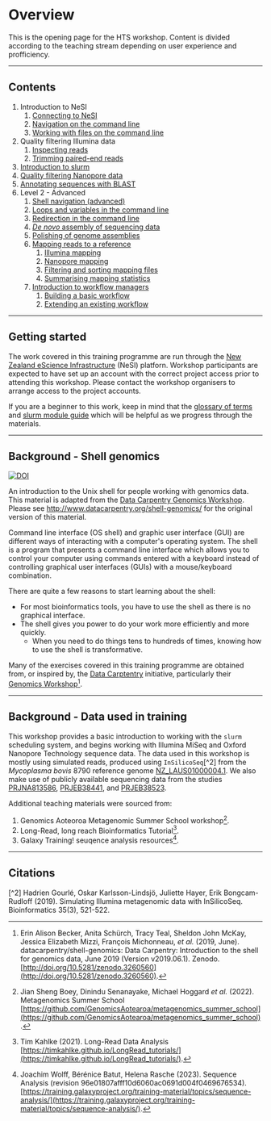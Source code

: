# Overview

This is the opening page for the HTS workshop. Content is divided according to the teaching stream depending on user experience and profficiency.

---

## Contents

   1. Introduction to NeSI
      1. [Connecting to NeSI](docs/level1/11_nesi_connection.md)
      1. [Navigation on the command line](docs/level1/12_shell_navigation.md)
      1. [Working with files on the command line](docs/level1/13_shell_manipulation.md)
   1. Quality filtering Illumina data
      1. [Inspecting reads](docs/level1/21_illumina_inspection.md)
      1. [Trimming paired-end reads](docs/level1/22_illumina_filtering.md)
   1. [Introduction to slurm](docs/level1/31_slurm_introduction.md)
   1. [Quality filtering Nanopore data](docs/level1/32_quality_filter_nanopore.md)
   1. [Annotating sequences with BLAST](docs/level1/4X_blastn_annotation.md)
1. Level 2 - Advanced
   1. [Shell navigation (advanced)](docs/level2/11_shell_manipulation.md)
   1. [Loops and variables in the command line](docs/level2/12_shell_variables.md)
   1. [Redirection in the command line](docs/level2/13_shell_redirection.mdd)
   1. [*De novo* assembly of sequencing data](docs/level2/21_assembly_de_novo.md)
   1. [Polishing of genome assemblies](docs/level2/22_assembly_polishing.md)
   1. [Mapping reads to a reference](docs/level2/31_coverage_mapping.md)
      1. [Illumina mapping](docs/level2/32_illumina_mapping.md)
      1. [Nanopore mapping](docs/level2/33_nanopore_mapping.md)
      1. [Filtering and sorting mapping files](docs/level2/34_mapping_filters.md)
      1. [Summarising mapping statistics](docs/level2/35_mapping_statistics.md)
   1. [Introduction to workflow managers](docs/level2/41_workflows_introduction.md)
      1. [Building a basic workflow](docs/level2/42_workflow_starting.md)
      1. [Extending an existing workflow](docs/level2/43_workflow_extending.md)

---

## Getting started

The work covered in this training programme are run through the [New Zealand eScience Infrastructure](https://www.nesi.org.nz/) (NeSI) platforn. Workshop participants are expected to have set up an account with the correct project access prior to attending this workshop. Please contact the workshop organisers to arrange access to the project accounts.

If you are a beginner to this work, keep in mind that the [glossary of terms](./docs/common_terms.md) and [slurm module guide](./docs/slurm_module_guide.md) which will be helpful as we progress through the materials.

---

## Background - Shell genomics

[![DOI](https://zenodo.org/badge/DOI/10.5281/zenodo.3260560.svg)](https://doi.org/10.5281/zenodo.3260560)

An introduction to the Unix shell for people working with genomics data. This material is adapted from the [Data Carpentry Genomics Workshop](http://www.datacarpentry.org/genomics-workshop/). Please see http://www.datacarpentry.org/shell-genomics/ for the original version of this material.

Command line interface (OS shell) and graphic user interface (GUI) are different ways of interacting with a computer's operating system. The shell is a program that presents a command line interface which allows you to control your computer using commands entered with a keyboard instead of controlling graphical user interfaces (GUIs) with a mouse/keyboard combination.

There are quite a few reasons to start learning about the shell:

* For most bioinformatics tools, you have to use the shell as there is no graphical interface.
* The shell gives you power to do your work more efficiently and more quickly.
  * When you need to do things tens to hundreds of times, knowing how to use the shell is transformative.

Many of the exercises covered in this training programme are obtained from, or inspired by, the [Data Carptentry](https://datacarpentry.org/) initiative, particularly their [Genomics Workshop](https://datacarpentry.org/genomics-workshop/setup.html)[^1].

---

## Background - Data used in training

This workshop provides a basic introduction to working with the `slurm` scheduling system, and begins working with Illumina MiSeq and Oxford Nanopore Technology sequence data. The data used in this workshop is mostly using simulated reads, produced using `InSilicoSeq`[^2] from the *Mycoplasma bovis* 8790 reference genome [NZ_LAUS01000004.1](https://www.ncbi.nlm.nih.gov/nuccore/NZ_LAUS01000004.1). We also make use of publicly available sequencing data from the studies [PRJNA813586](https://www.ncbi.nlm.nih.gov/bioproject/PRJNA813586), [PRJEB38441](https://www.ncbi.nlm.nih.gov/bioproject/PRJEB38441), and [PRJEB38523](https://www.ncbi.nlm.nih.gov/bioproject/PRJEB38523).

Additional teaching materials were sourced from:

1. Genomics Aoteoroa Metagenomic Summer School workshop[^3].
1. Long-Read, long reach Bioinformatics Tutorial[^4].
1. Galaxy Training! seuqence analysis resources[^5].

---

## Citations

[^1]: Erin Alison Becker, Anita Schürch, Tracy Teal, Sheldon John McKay, Jessica Elizabeth Mizzi, François Michonneau, *et al.* (2019, June). datacarpentry/shell-genomics: Data Carpentry: Introduction to the shell for genomics data, June 2019 (Version v2019.06.1). Zenodo. [http://doi.org/10.5281/zenodo.3260560](http://doi.org/10.5281/zenodo.3260560).

[^2] Hadrien Gourlé, Oskar Karlsson-Lindsjö, Juliette Hayer, Erik Bongcam-Rudloff (2019). Simulating Illumina metagenomic data with InSilicoSeq. Bioinformatics 35(3), 521-522.

[^3]: Jian Sheng Boey, Dinindu Senanayake, Michael Hoggard *et al.* (2022). Metagenomics Summer School [https://github.com/GenomicsAotearoa/metagenomics_summer_school](https://github.com/GenomicsAotearoa/metagenomics_summer_school).

[^4]: Tim Kahlke (2021). Long-Read Data Analysis [https://timkahlke.github.io/LongRead_tutorials/](https://timkahlke.github.io/LongRead_tutorials/).

[^5]: Joachim Wolff, Bérénice Batut, Helena Rasche (2023). Sequence Analysis (revision 96e01807afff10d6060ac0691d004f0469676534). [https://training.galaxyproject.org/training-material/topics/sequence-analysis/](https://training.galaxyproject.org/training-material/topics/sequence-analysis/).
